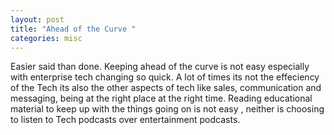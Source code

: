 ```yaml
---
layout: post
title: "Ahead of the Curve "
categories: misc
---
```


Easier said than done. Keeping ahead of the curve is not easy especially with enterprise tech changing so quick. A lot of times its not the effeciency of the Tech its also the other aspects of tech like sales, communication and messaging, being at the right place at the right time. Reading educational material to keep up with the things going on is not easy , neither is choosing to listen to Tech podcasts over entertainment podcasts.
